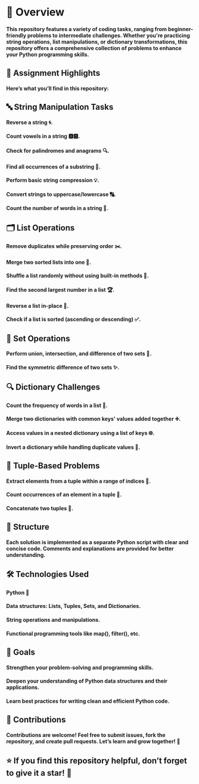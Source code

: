 # 🚀 Overview

#### This repository features a variety of coding tasks, ranging from beginner-friendly problems to intermediate challenges. Whether you're practicing string operations, list manipulations, or dictionary transformations, this repository offers a comprehensive collection of problems to enhance your Python programming skills.

## 📝 Assignment Highlights

#### Here’s what you’ll find in this repository:

## 🔤 String Manipulation Tasks

#### Reverse a string 🌀.

#### Count vowels in a string 🅰️🅾️.

#### Check for palindromes and anagrams 🔍.

#### Find all occurrences of a substring 📌.

#### Perform basic string compression 💡.

#### Convert strings to uppercase/lowercase 🔠.

#### Count the number of words in a string 📖.

## 🗂 List Operations

#### Remove duplicates while preserving order ✂️.

#### Merge two sorted lists into one 🚀.

#### Shuffle a list randomly without using built-in methods 🎲.

#### Find the second largest number in a list 🏆.

#### Reverse a list in-place 🔄.

#### Check if a list is sorted (ascending or descending) ✅.

## 🔑 Set Operations

#### Perform union, intersection, and difference of two sets 🔗.

#### Find the symmetric difference of two sets ✨.

## 🔍 Dictionary Challenges

#### Count the frequency of words in a list 🔢.

#### Merge two dictionaries with common keys' values added together ➕.

#### Access values in a nested dictionary using a list of keys 🌐.

#### Invert a dictionary while handling duplicate values 🔄.

## 🔗 Tuple-Based Problems

#### Extract elements from a tuple within a range of indices 📐.

#### Count occurrences of an element in a tuple 🔢.

#### Concatenate two tuples 🧩.

## 📂 Structure

#### Each solution is implemented as a separate Python script with clear and concise code. Comments and explanations are provided for better understanding.

## 🛠️ Technologies Used

#### Python 🐍

#### Data structures: Lists, Tuples, Sets, and Dictionaries.

#### String operations and manipulations.

#### Functional programming tools like map(), filter(), etc.

## 🎯 Goals

#### Strengthen your problem-solving and programming skills.

#### Deepen your understanding of Python data structures and their applications.

#### Learn best practices for writing clean and efficient Python code.

## 🤝 Contributions

#### Contributions are welcome! Feel free to submit issues, fork the repository, and create pull requests. Let’s learn and grow together! 🚀

## ⭐ If you find this repository helpful, don’t forget to give it a star! 🌟
